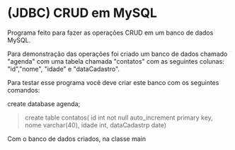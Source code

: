 # (JDBC) CRUD em MySQL

Programa feito para fazer as operações CRUD em um banco de dados MySQL.

Para demonstração das operações foi criado um banco de dados chamado "agenda" com uma tabela chamada "contatos" com as seguintes colunas:
"id","nome", "idade" e "dataCadastro".

Para testar esse programa você deve criar este banco com os seguintes comandos:

create database agenda;

> create table contatos(
> id int not null auto_increment primary key,
> nome varchar(40),
> idade int,
> dataCadastrp date)

Com o banco de dados criados, na classe main
